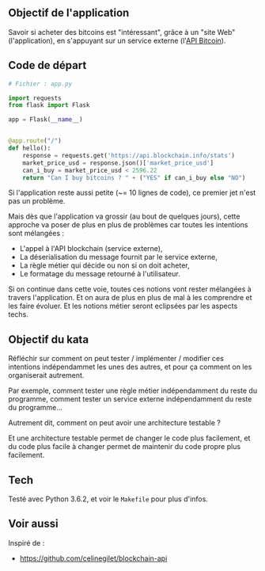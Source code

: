 ## Objectif de l'application

Savoir si acheter des bitcoins est "intéressant", grâce à un "site Web" (l'application), en s'appuyant sur un service externe (l'[API Bitcoin](https://api.blockchain.info/stats)).


## Code de départ

```python
# Fichier : app.py

import requests
from flask import Flask

app = Flask(__name__)


@app.route("/")
def hello():
    response = requests.get('https://api.blockchain.info/stats')
    market_price_usd = response.json()['market_price_usd']
    can_i_buy = market_price_usd < 2596.22
    return "Can I buy bitcoins ? " + ("YES" if can_i_buy else "NO")
```

Si l'application reste aussi petite (~= 10 lignes de code), ce premier jet n'est pas un problème.

Mais dès que l'application va grossir (au bout de quelques jours), cette approche va poser de plus en plus de problèmes car toutes les intentions sont mélangées :

- L'appel à l'API blockchain (service externe),
- La déserialisation du message fournit par le service externe,
- La règle métier qui décide ou non si on doit acheter,
- Le formatage du message retourné à l'utilisateur.

Si on continue dans cette voie, toutes ces notions vont rester mélangées à travers l'application. Et on aura de plus en plus de mal à les comprendre et les faire évoluer. Et les notions métier seront eclipsées par les aspects techs.


## Objectif du kata

Réfléchir sur comment on peut tester / implémenter / modifier ces intentions indépendammet les unes des autres, et pour ça comment on les organiserait autrement.

Par exemple, comment tester une règle métier indépendamment du reste du programme, comment tester un service externe indépendamment du reste du programme...

Autrement dit, comment on peut avoir une architecture testable ?

Et une architecture testable permet de changer le code plus facilement, et du code plus facile à changer permet de maintenir du code propre plus facilement.


## Tech

Testé avec Python 3.6.2, et voir le `Makefile` pour plus d'infos.


## Voir aussi

Inspiré de :

- <https://github.com/celinegilet/blockchain-api>
